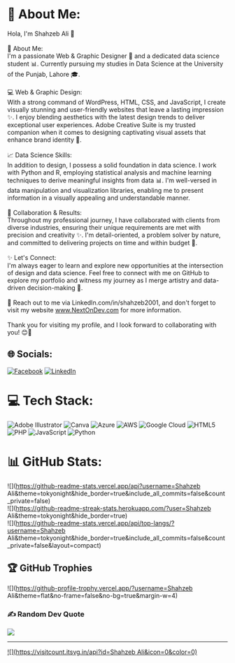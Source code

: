 # 💫 About Me:
Hola, I'm Shahzeb Ali 👋<br><br>🌟 About Me:<br>I'm a passionate Web & Graphic Designer 🎨 and a dedicated data science student 📊. Currently pursuing my studies in Data Science at the University of the Punjab, Lahore 🎓.<br><br>💻 Web & Graphic Design:<br>With a strong command of WordPress, HTML, CSS, and JavaScript, I create visually stunning and user-friendly websites that leave a lasting impression ✨. I enjoy blending aesthetics with the latest design trends to deliver exceptional user experiences. Adobe Creative Suite is my trusted companion when it comes to designing captivating visual assets that enhance brand identity 🎯.<br><br>📈 Data Science Skills:<br>In addition to design, I possess a solid foundation in data science. I work with Python and R, employing statistical analysis and machine learning techniques to derive meaningful insights from data 📊. I'm well-versed in data manipulation and visualization libraries, enabling me to present information in a visually appealing and understandable manner.<br><br>🚀 Collaboration & Results:<br>Throughout my professional journey, I have collaborated with clients from diverse industries, ensuring their unique requirements are met with precision and creativity ✨. I'm detail-oriented, a problem solver by nature, and committed to delivering projects on time and within budget 💪.<br><br>✨ Let's Connect:<br>I'm always eager to learn and explore new opportunities at the intersection of design and data science. Feel free to connect with me on GitHub to explore my portfolio and witness my journey as I merge artistry and data-driven decision-making 🌈.<br><br>📧 Reach out to me via LinkedIn.com/in/shahzeb2001, and don't forget to visit my website www.NextOnDev.com for more information.<br><br>Thank you for visiting my profile, and I look forward to collaborating with you! 😊🌟


## 🌐 Socials:
[![Facebook](https://img.shields.io/badge/Facebook-%231877F2.svg?logo=Facebook&logoColor=white)](https://facebook.com/https://facebook.com/profile.php?id=100085242704263) [![LinkedIn](https://img.shields.io/badge/LinkedIn-%230077B5.svg?logo=linkedin&logoColor=white)](https://linkedin.com/in/https://in.linkedin.com/in/shahzeb2001) 

# 💻 Tech Stack:
![Adobe Illustrator](https://img.shields.io/badge/adobeillustrator-%23FF9A00.svg?style=for-the-badge&logo=adobeillustrator&logoColor=white) ![Canva](https://img.shields.io/badge/Canva-%2300C4CC.svg?style=for-the-badge&logo=Canva&logoColor=white) ![Azure](https://img.shields.io/badge/azure-%230072C6.svg?style=for-the-badge&logo=azure-devops&logoColor=white) ![AWS](https://img.shields.io/badge/AWS-%23FF9900.svg?style=for-the-badge&logo=amazon-aws&logoColor=white) ![Google Cloud](https://img.shields.io/badge/Google%20Cloud-%234285F4.svg?style=for-the-badge&logo=google-cloud&logoColor=white) ![HTML5](https://img.shields.io/badge/html5-%23E34F26.svg?style=for-the-badge&logo=html5&logoColor=white) ![PHP](https://img.shields.io/badge/php-%23777BB4.svg?style=for-the-badge&logo=php&logoColor=white) ![JavaScript](https://img.shields.io/badge/javascript-%23323330.svg?style=for-the-badge&logo=javascript&logoColor=%23F7DF1E) ![Python](https://img.shields.io/badge/python-3670A0?style=for-the-badge&logo=python&logoColor=ffdd54)
# 📊 GitHub Stats:
![](https://github-readme-stats.vercel.app/api?username=Shahzeb Ali&theme=tokyonight&hide_border=true&include_all_commits=false&count_private=false)<br/>
![](https://github-readme-streak-stats.herokuapp.com/?user=Shahzeb Ali&theme=tokyonight&hide_border=true)<br/>
![](https://github-readme-stats.vercel.app/api/top-langs/?username=Shahzeb Ali&theme=tokyonight&hide_border=true&include_all_commits=false&count_private=false&layout=compact)

## 🏆 GitHub Trophies
![](https://github-profile-trophy.vercel.app/?username=Shahzeb Ali&theme=flat&no-frame=false&no-bg=true&margin-w=4)

### ✍️ Random Dev Quote
![](https://quotes-github-readme.vercel.app/api?type=horizontal&theme=radical)

---
[![](https://visitcount.itsvg.in/api?id=Shahzeb Ali&icon=0&color=0)](https://visitcount.itsvg.in)

<!-- Proudly created with GPRM ( https://gprm.itsvg.in ) -->